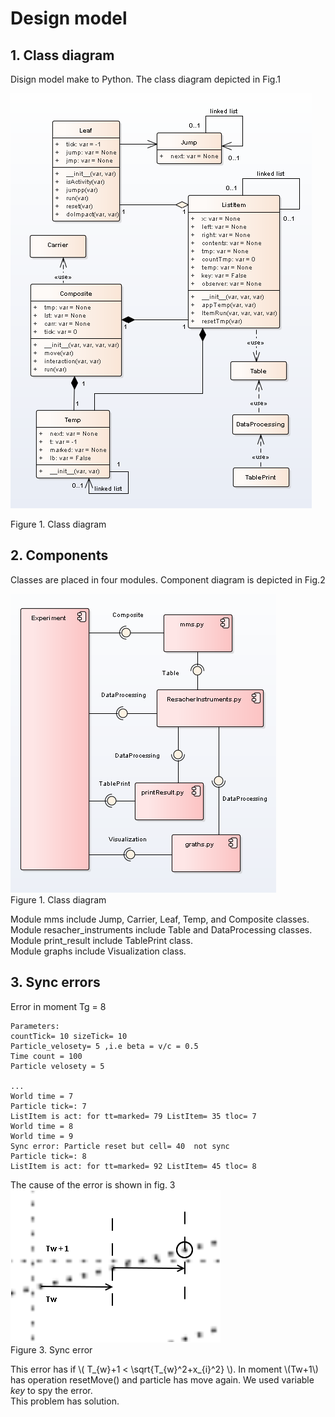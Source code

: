 # Design model  
  
## 1. Class diagram
Disign model make to Python. The class diagram depicted in Fig.1   

![Fig1](Fig1-3-1.png)
  
Figure 1. Class diagram  

## 2. Components
Classes are placed in four modules. Component diagram is depicted in Fig.2  
  
![Fig2](Fig1-3-3.png)  
Figure 1. Class diagram   
  
Module mms include Jump, Carrier, Leaf, Temp, and Composite classes.
Module resacher_instruments  include Table and DataProcessing classes.  
Module print_result  include TablePrint  class.  
Module graphs  include Visualization  class.  
  
  
## 3. Sync errors  
Error in moment Tg = 8 
  
```
Parameters:
countTick= 10 sizeTick= 10
Particle_velosety= 5 ,i.e beta = v/c = 0.5
Time count = 100
Particle velosety = 5

...
World time = 7
Particle tick=: 7
ListItem is act: for tt=marked= 79 ListItem= 35 tloc= 7
World time = 8
World time = 9
Sync error: Particle reset but cell= 40  not sync
Particle tick=: 8
ListItem is act: for tt=marked= 92 ListItem= 45 tloc= 8

```  
The cause of the error is shown in fig. 3  
![Fig3](Fig1-3-2.png)  
Figure 3. Sync error  
  
This error has if  \\( T_{w}+1 < \sqrt{T_{w}^2+x_{i}^2} \\). In moment \\(Tw+1\\) has operation resetMove() and particle has move again. We used variable *key* to spy the error.  
This problem has solution.  
